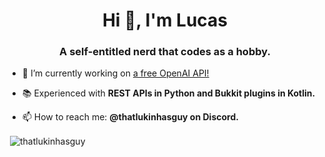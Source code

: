 <h1 align="center">Hi 👋, I'm Lucas</h1>
<h3 align="center">A self-entitled nerd that codes as a hobby.</h3>

- 🔭 I’m currently working on [a free OpenAI API!](https://discord.gg/8zFK3pukZW)

- 📚 Experienced with **REST APIs in Python and Bukkit plugins in Kotlin.**

- 📫 How to reach me: **@thatlukinhasguy on Discord.**


<p>&nbsp;<img align="center" src="https://github-readme-stats.vercel.app/api?username=thatlukinhasguy&show_icons=true&locale=en" alt="thatlukinhasguy" /></p>
